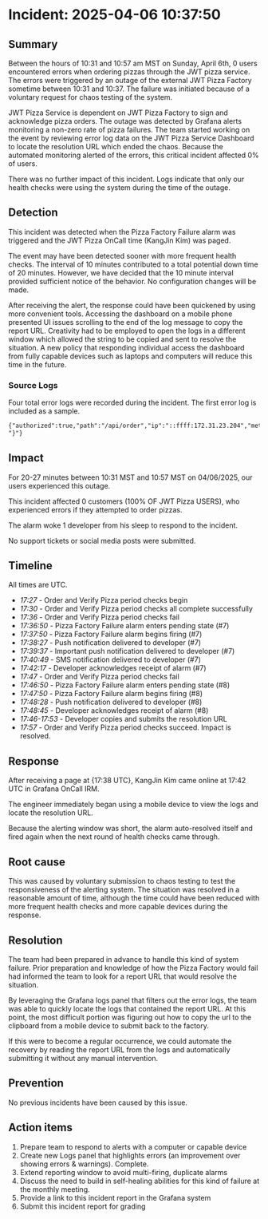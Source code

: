 # Incident: 2025-04-06 10:37:50

## Summary

Between the hours of 10:31 and 10:57 am MST on Sunday, April 6th, 0 users encountered errors when ordering pizzas through the JWT pizza service. The errors were triggered by an outage of the external JWT Pizza Factory sometime between 10:31 and 10:37. The failure was initiated because of a voluntary request for chaos testing of the system.

JWT Pizza Service is dependent on JWT Pizza Factory to sign and acknowledge pizza orders. The outage was detected by Grafana alerts monitoring a non-zero rate of pizza failures. The team started working on the event by reviewing error log data on the JWT Pizza Service Dashboard to locate the resolution URL which ended the chaos. Because the automated monitoring alerted of the errors, this critical incident affected 0% of users.

There was no further impact of this incident. Logs indicate that only our health checks were using the system during the time of the outage.

## Detection

This incident was detected when the Pizza Factory Failure alarm was triggered and the JWT Pizza OnCall time (KangJin Kim) was paged.

The event may have been detected sooner with more frequent health checks. The interval of 10 minutes contributed to a total potential down time of 20 minutes. However, we have decided that the 10 minute interval provided sufficient notice of the behavior. No configuration changes will be made.

After receiving the alert, the response could have been quickened by using more convenient tools. Accessing the dashboard on a mobile phone presented UI issues scrolling to the end of the log message to copy the report URL. Creativity had to be employed to open the logs in a different window which allowed the string to be copied and sent to resolve the situation. A new policy that responding individual access the dashboard from fully capable devices such as laptops and computers will reduce this time in the future.

### Source Logs

Four total error logs were recorded during the incident. The first error log is included as a sample.

```txt
{"authorized":true,"path":"/api/order","ip":"::ffff:172.31.23.204","method":"POST","latency":186,"statusCode":500,"sessionId":"eyJhbGciOiJIUzI1NiIsInR5cCI6IkpXVCJ9.eyJpZCI6OCwibmFtZSI6IlRlc3RpbmciLCJlbWFpbCI6InRlc3RpbmdAd2hlYXRoYXJ2ZXN0LmxsYyIsInJvbGVzIjpbeyJyb2xlIjoiZGluZXIifV0sInRva2VuX3NhbHQiOjAuNDg0NjIxODY1ODU2MjQzMSwidGltZXN0YW1wIjoxNzMzMDc1MTk3NTI3LCJpYXQiOjE3MzMwNzUxOTd9.lFFYgjaLMFvKafRjq5HtZQJyTXUkOB9MAeuGIrOjVIA","reqBody":"{\"items\":[{\"menuId\":2,\"description\":\"Pepperoni\",\"price\":0.0042},{\"menuId\":4,\"description\":\"Crusty\",\"price\":0.0028},{\"menuId\":1,\"description\":\"Veggie\",\"price\":0.0038},{\"menuId\":1,\"description\":\"Veggie\",\"price\":0.0038},{\"menuId\":1,\"description\":\"Veggie\",\"price\":0.0038},{\"menuId\":7,\"description\":\"Pepperoni\",\"price\":0.0042},{\"menuId\":7,\"description\":\"Pepperoni\",\"price\":0.0042},{\"menuId\":10,\"description\":\"Charred Leopard\",\"price\":0.0099}],\"storeId\":\"1\",\"franchiseId\":1}","resBody":"{\"message\":\"Failed to fulfill order at factory\",\"reportUrl\":\"https://cs329.cs.byu.edu/api/report?apiKey=ae861077a4504eec82de974e660f0185&fixCode=15d279b59e3f493388a4e20241ce21fa\
"}"}
```

## Impact

For 20-27 minutes between 10:31 MST and 10:57 MST on 04/06/2025, our users experienced this outage.

This incident affected 0 customers (100% OF JWT Pizza USERS), who experienced errors if they attempted to order pizzas.

The alarm woke 1 developer from his sleep to respond to the incident.

No support tickets or social media posts were submitted.

## Timeline

All times are UTC.

- _17:27_ - Order and Verify Pizza period checks begin
- _17:30_ - Order and Verify Pizza period checks all complete successfully
- _17:36_ - Order and Verify Pizza period checks fail
- _17:36:50_ - Pizza Factory Failure alarm enters pending state (#7)
- _17:37:50_ - Pizza Factory Failure alarm begins firing (#7)
- _17:38:27_ - Push notification delivered to developer (#7)
- _17:39:37_ - Important push notification delivered to developer (#7)
- _17:40:49_ - SMS notification delivered to developer (#7)
- _17:42:17_ - Developer acknowledges receipt of alarm (#7)
- _17:47_ - Order and Verify Pizza period checks fail
- _17:46:50_ - Pizza Factory Failure alarm enters pending state (#8)
- _17:47:50_ - Pizza Factory Failure alarm begins firing (#8)
- _17:48:28_ - Push notification delivered to developer (#8)
- _17:48:45_ - Developer acknowledges receipt of alarm (#8)
- _17:46-17:53_ - Developer copies and submits the resolution URL
- _17:57_ - Order and Verify Pizza period checks succeed. Impact is resolved.

## Response

After receiving a page at {17:38 UTC}, KangJin Kim came online at 17:42 UTC in Grafana OnCall IRM.

The engineer immediately began using a mobile device to view the logs and locate the resolution URL.

Because the alerting window was short, the alarm auto-resolved itself and fired again when the next round of health checks came through.

## Root cause

This was caused by voluntary submission to chaos testing to test the responsiveness of the alerting system. The situation was resolved in a reasonable amount of time, although the time could have been reduced with more frequent health checks and more capable devices during the response.

## Resolution

The team had been prepared in advance to handle this kind of system failure. Prior preparation and knowledge of how the Pizza Factory would fail had informed the team to look for a report URL that would resolve the situation.

By leveraging the Grafana logs panel that filters out the error logs, the team was able to quickly locate the logs that contained the report URL. At this point, the most difficult portion was figuring out how to copy the url to the clipboard from a mobile device to submit back to the factory.

If this were to become a regular occurrence, we could automate the recovery by reading the report URL from the logs and automatically submitting it without any manual intervention.

## Prevention

No previous incidents have been caused by this issue.

## Action items

1. Prepare team to respond to alerts with a computer or capable device
1. Create new Logs panel that highlights errors (an improvement over showing errors & warnings). Complete.
1. Extend reporting window to avoid multi-firing, duplicate alarms
1.  Discuss the need to build in self-healing abilities for this kind of failure at the monthly meeting.
1. Provide a link to this incident report in the Grafana system
1. Submit this incident report for grading
